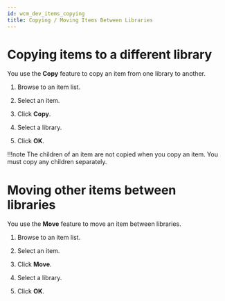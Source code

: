 ```yaml
---
id: wcm_dev_items_copying
title: Copying / Moving Items Between Libraries
---
```


# Copying items to a different library


You use the **Copy** feature to copy an item from one library to another.

1.  Browse to an item list.

2.  Select an item.

3.  Click **Copy**.

4.  Select a library.

5.  Click **OK**.


!!!note
    The children of an item are not copied when you copy an item. You must copy any children separately.


# Moving other items between libraries


You use the **Move** feature to move an item between libraries.

1.  Browse to an item list.

2.  Select an item.

3.  Click **Move**.

4.  Select a library.

5.  Click **OK**.


